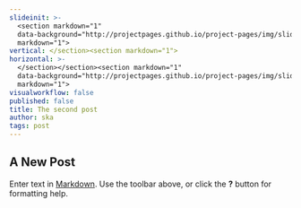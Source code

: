 ```yaml
---
slideinit: >-
  <section markdown="1"
  data-background="http://projectpages.github.io/project-pages/img/slidebackground.png"><section
  markdown="1">
vertical: </section><section markdown="1">
horizontal: >-
  </section></section><section markdown="1"
  data-background="http://projectpages.github.io/project-pages/img/slidebackground.png"><section
  markdown="1">
visualworkflow: false
published: false
title: The second post
author: ska
tags: post
---
```

## A New Post

Enter text in [Markdown](http://daringfireball.net/projects/markdown/). Use the toolbar above, or click the **?** button for formatting help.
